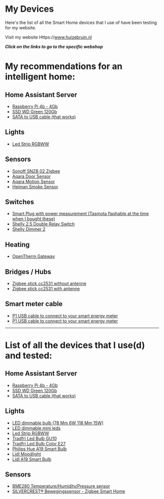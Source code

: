 # My Devices
Here's the list of all the Smart Home devices that I use of have been testing for my website.

Visit my website Https://www.huizebruin.nl

***Click on the links to go to the specific webshop***

# My recommendations for an intelligent home:

## Home Assistant Server
* [Raspberry Pi 4b - 4Gb](https://s.click.aliexpress.com/e/_dWsdvaW)
* [SSD WD Green 120Gb](https://amzn.to/3n7T42h)
* [SATA to USB cable (that works)](https://partner.bol.com/click/click?p=2&t=url&s=1097464&f=TXL&url=https%3A%2F%2Fwww.bol.com%2Fnl%2Fp%2Fprofessional-sata-naar-usb-3-0-kabel-adapter-2-5-inch-ssd-harde-schijf-uitbreiden-connector%2F9200000104702554%2F&name=Professional%20SATA%20naar%20USB%203.0%20kabel%20Adapter%202...&subid=Professional%20SATA)


## Lights
* [Led Strip RGBWW](https://s.click.aliexpress.com/e/_Am4Seo)


## Sensors
* [Sonoff SNZB 02 Zigbee](https://s.click.aliexpress.com/e/_9fd5co)
* [Aqara Door Sensor](https://s.click.aliexpress.com/e/_A26g2H)
* [Aqara Motion Sensor](https://s.click.aliexpress.com/e/_AZ3Yzo)
* [Heiman Smoke Sensor](https://s.click.aliexpress.com/e/_ArcaDE)

## Switches
* [Smart Plug with power measurement (Tasmota flashable at the time when I bought these)](https://amzn.to/3918JeH)
* [Shelly 2.5 Double Relay Switch](https://amzn.to/3bcu3Rv)
* [Shelly Dimmer 2](https://amzn.to/3pVoc83)


## Heating
* [OpenTherm Gateway](https://www.nodo-shop.nl/nl/opentherm-gateway/188-opentherm-gateway.html)


## Bridges / Hubs
* [Zigbee stick cc2531 without antenne](https://s.click.aliexpress.com/e/_AohMYM)
*  [Zigbee stick cc2531 with antenne](https://s.click.aliexpress.com/e/_9hAx1K)


## Smart meter cable
* [P1 USB cable to connect to your smart energy meter](https://s.click.aliexpress.com/e/_Aq4XxQ)
* [P1 USB cable to connect to your smart energy meter](https://opencircuit.nl/Product/P1-Slimme-Meter-uilezer-USB-naar-RJ12-6p6c?affiliate=1VL4KIAMBZ )

<hr>

# List of all the devices that I use(d) and tested:

## Home Assistant Server
* [Raspberry Pi 4b - 4Gb](https://amzn.to/2Mo9p6k)
* [SSD WD Green 120Gb](https://amzn.to/3n7T42h)
* [SATA to USB cable (that works)](https://www.bol.com/nl/p/professional-sata-naar-usb-3-0-kabel-adapter-2-5-inch-ssd-harde-schijf-uitbreiden-connector/9200000104702554/)

## Lights
* [LED dimmable bulb (78 Mm 6W 118 Mm 15W)](https://s.click.aliexpress.com/e/_AqZLhh)
* [LED dimmable mini leds](https://s.click.aliexpress.com/e/_AZLRx7)
* [Led Strip RGBWW](https://s.click.aliexpress.com/e/_Am4Seo)
* [Tradfri Led Bulb GU10](https://www.ikea.com/nl/en/p/tradfri-led-bulb-gu10-400-lumen-wireless-dimmable-white-spectrum-90408603/)
* [Tradfri Led Bulb Color E27](https://www.ikea.com/nl/en/p/tradfri-led-bulb-e27-600-lumen-wireless-dimmable-colour-and-white-spectrum-colour-and-white-spectrum-globe-opal-white-00408612/)
* [Philips Hue A19 Smart Bulb](https://amzn.to/3n6PfdO)
* [Lidl Moodlight](https://tc.tradetracker.net/?c=24118&m=12&a=396911&u=%2FLIVARNO-LUX-LED-sfeerverlichting-Zigbee-Smart-Home%2Fp100317586)
* [Lidl A19 Smart Bulb](https://tc.tradetracker.net/?c=24118&m=12&a=396911&u=%2FLIVARNO-LUX-LED-lamp-Zigbee-Smart-Home%2Fp100306622)

## Sensors
* [BME280 Temperature/Humidity/Pressure sensor](https://www.aliexpress.com/item/32961882719.html)
* [SILVERCREST® Bewegingssensor - Zigbee Smart Home](https://tc.tradetracker.net/?c=24118&m=12&a=385034&r=silvercrest-bewegingssensor&u=%2Fp%2Fsilvercrest-bewegingssensor-zigbee-smart-home%2Fp100306594)







